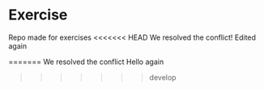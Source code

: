 # Exercise
Repo made for exercises
<<<<<<< HEAD
We resolved the conflict!
Edited again

=======
We resolved the conflict 
Hello again
>>>>>>> develop

